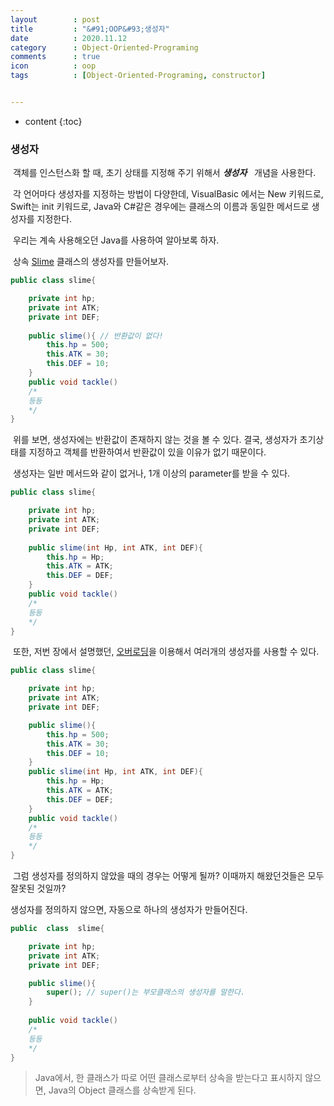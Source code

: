 ```yaml
---
layout        : post
title         : "&#91;OOP&#93;생성자"
date          : 2020.11.12
category      : Object-Oriented-Programing
comments      : true
icon          : oop
tags          : [Object-Oriented-Programing, constructor]


---
```


* content
{:toc}

### 생성자

&nbsp;객체를 인스턴스화 할 때, 초기 상태를 지정해 주기 위해서 __*생성자*__ &nbsp; 개념을 사용한다. 

&nbsp;각 언어마다 생성자를 지정하는 방법이 다양한데, VisualBasic 에서는 New 키워드로, Swift는 init 키워드로, Java와 C#같은 경우에는 클래스의 이름과 동일한 메서드로 생성자를 지정한다.

&nbsp;우리는 계속 사용해오던 Java를 사용하여 알아보록 하자. 


&nbsp;상속 [Slime]({{site.baseurl}}/oop/2020/10/17/Chapter3.html#slime) 클래스의 생성자를 만들어보자.


```java
public class slime{

	private int hp;
	private int ATK;
	private int DEF;
	
	public slime(){ // 반환값이 없다!
		this.hp = 500;
		this.ATK = 30;
		this.DEF = 10;
	}
	public void tackle()
	/*
	등등
	*/
}
```

&nbsp;위를 보면, 생성자에는 반환값이 존재하지 않는 것을 볼 수 있다. 결국, 생성자가 초기상태를 지정하고 객체를 반환하여서 반환값이 있을 이유가 없기 때문이다.


&nbsp;생성자는 일반 메서드와 같이 없거나, 1개 이상의 parameter를 받을 수 있다.
```java
public class slime{

	private int hp;
	private int ATK;
	private int DEF;
	
	public slime(int Hp, int ATK, int DEF){ 
		this.hp = Hp;
		this.ATK = ATK;
		this.DEF = DEF;
	}
	public void tackle()
	/*
	등등
	*/
}
```

&nbsp;또한, 저번 장에서 설명했던, [오버로딩]({{site.baseurl}}/oop/2020/10/23/Chapter4.html#overloading)을 이용해서 여러개의 생성자를 사용할 수 있다.

```java
public class slime{

	private int hp;
	private int ATK;
	private int DEF;

	public slime(){ 
		this.hp = 500;
		this.ATK = 30;
		this.DEF = 10;
	}
	public slime(int Hp, int ATK, int DEF){
		this.hp = Hp;
		this.ATK = ATK;
		this.DEF = DEF;
	}
	public void tackle()
	/*
	등등
	*/
}
```

&nbsp;그럼 생성자를 정의하지 않았을 때의 경우는 어떻게 될까? 이때까지 해왔던것들은 모두 잘못된 것일까? 

생성자를 정의하지 않으면, 자동으로 하나의 생성자가 만들어진다.
```java
public  class  slime{

	private int hp;
	private int ATK;
	private int DEF;

	public slime(){
		super(); // super()는 부모클래스의 생성자를 말한다.
	}
	
	public void tackle()
	/*
	등등
	*/
}
```

> Java에서, 한 클래스가 따로 어떤 클래스로부터 상속을 받는다고 표시하지 않으면, Java의 Object 클래스를 상속받게 된다.